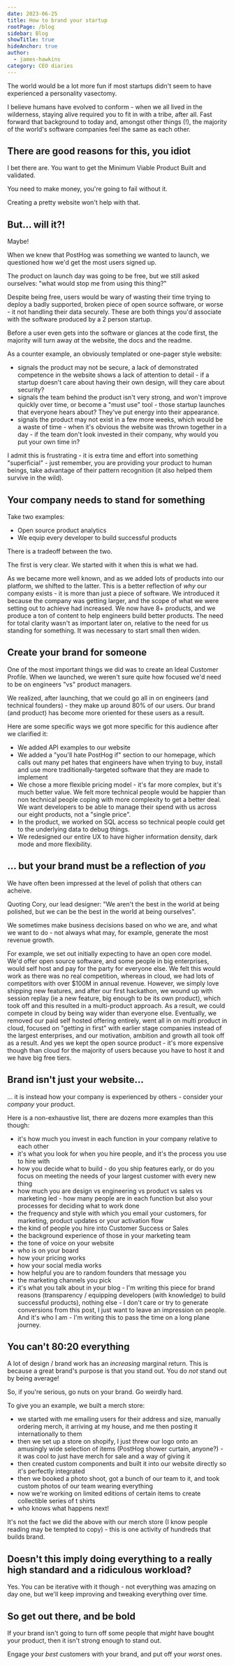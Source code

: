 ```yaml
---
date: 2023-06-25
title: How to brand your startup
rootPage: /blog
sidebar: Blog
showTitle: true
hideAnchor: true
author:
  - james-hawkins
category: CEO diaries
---
```


The world would be a lot more fun if most startups didn't seem to have experienced a personality vasectomy.

I believe humans have evolved to conform - when we all lived in the wilderness, staying alive required you to fit in with a tribe, after all. Fast forward that background to today and, amongst other things (!), the majority of the world's software companies feel the same as each other.

## There are good reasons for this, you idiot

I bet there are. You want to get the Minimum Viable Product Built and validated.

You need to make money, you're going to fail without it.

Creating a pretty website won't help with that.

## But... will it?!

Maybe!

When we knew that PostHog was something we wanted to launch, we questioned how we'd get the most users signed up.

The product on launch day was going to be free, but we still asked ourselves: "what would stop me from using this thing?"

Despite being free, users would be wary of wasting their time trying to deploy a badly supported, broken piece of open source software, or worse - it not handling their data securely. These are both things you'd associate with the software produced by a 2 person startup.

Before a user even gets into the software or glances at the code first, the majority will turn away _at_ the website, the docs and the readme.

As a counter example, an obviously templated or one-pager style website:

* signals the product may not be secure, a lack of demonstrated competence in the website shows a lack of attention to detail - if a startup doesn't care about having their own design, will they care about security?
* signals the team behind the product isn't very strong, and won't improve quickly over time, or become a "must use" tool - those startup launches that everyone hears about? They've put energy into their appearance.
* signals the product may not exist in a few more weeks, which would be a waste of time - when it's obvious the website was thrown together in a day - if the team don't look invested in their company, why would you put your own time in?

I admit this is frustrating - it is extra time and effort into something "superficial" - just remember, you are providing your product to human beings, take advantage of their pattern recognition (it also helped them survive in the wild).

## Your company needs to stand for something

Take two examples:

* Open source product analytics
* We equip every developer to build successful products

There is a tradeoff between the two.

The first is very clear. We started with it when this is what we had.

As we became more well known, and as we added lots of products into our platform, we shifted to the latter. This is a better reflection of _why_ our company exists - it is more than just a piece of software. We introduced it because the company was getting larger, and the scope of what we were setting out to achieve had increased. We now have 8+ products, and we produce a ton of content to help engineers build better products. The need for total clarity wasn't as important later on, relative to the need for us standing for something. It was necessary to start small then widen.

## Create your brand for someone

One of the most important things we did was to create an Ideal Customer Profile. When we launched, we weren't sure quite how focused we'd need to be on engineers "vs" product managers.

We realized, after launching, that we could go all in on engineers (and technical founders) - they make up around 80% of our users. Our brand (and product) has become more oriented for these users as a result.

Here are some specific ways we got more specific for this audience after we clarified it:

* We added API examples to our website
* We added a "you'll hate PostHog if" section to our homepage, which calls out many pet hates that engineers have when trying to buy, install and use more traditionally-targeted software that they are made to implement
* We chose a more flexible pricing model - it's far more complex, but it's much better value. We felt more technical people would be happier than non technical people coping with more complexity to get a better deal. We want developers to be able to manage their spend with us across our eight products, not a "single price".
* In the product, we worked on SQL access so technical people could get to the underlying data to debug things.
* We redesigned our entire UX to have higher information density, dark mode and more flexibility.

## ... but your brand must be a reflection of _you_

We have often been impressed at the level of polish that others can acheive.

Quoting Cory, our lead designer: "We aren't the best in the world at being polished, but we can be the best in the world at being ourselves".

We sometimes make business decisions based on who we are, and what we want to do - not always what may, for example, generate the most revenue growth.

For example, we set out initially expecting to have an open core model. We'd offer open source software, and some people in big enterprises, would self host and pay for the party for everyone else. We felt this would work as there was no real competition, whereas in cloud, we had lots of competitors with over $100M in annual revenue. However, we simply love shipping new features, and after our first hackathon, we wound up with session replay (ie a new feature, big enough to be its own product), which took off and this resulted in a multi-product approach. As a result, we could compete in cloud by being way wider than everyone else. Eventually, we removed our paid self hosted offering entirely, went all in on multi product in cloud, focused on "getting in first" with earlier stage companies instead of the largest enterprises, and our motivation, ambition and growth all took off as a result. And yes we kept the open source product - it's more expensive though than cloud for the majority of users because you have to host it and we have big free tiers.

## Brand isn't just your website...

... it is instead how your company is experienced by others - consider your _company_ your product.

Here is a non-exhaustive list, there are dozens more examples than this though:

* it's how much you invest in each function in your company relative to each other
* it's what you look for when you hire people, and it's the process you use to hire with
* how you decide what to build - do you ship features early, or do you focus on meeting the needs of your largest customer with every new thing
* how much you are design vs engineering vs product vs sales vs marketing led - how many people are in each function but also your processes for deciding what to work done
* the frequency and style with which you email your customers, for marketing, product updates or your activation flow
* the kind of people you hire into Customer Success or Sales
* the background experience of those in your marketing team
* the tone of voice on your website
* who is on your board
* how your pricing works
* how your social media works
* how helpful you are to random founders that message you
* the marketing channels you pick
* it's what you talk about in your blog - I'm writing this piece for brand reasons (transparency / equipping developers (with knowledge) to build successful products), nothing else - I don't care or try to generate conversions from this post, I just want to leave an impression on people. And it's who I am - I'm writing this to pass the time on a long plane journey.

## You can't 80:20 everything

A lot of design / brand work has an _increasing_ marginal return. This is because a great brand's purpose is that you stand out. You do _not_ stand out by being average!

So, if you're serious, go nuts on your brand. Go weirdly hard.

To give you an example, we built a merch store:

* we started with me emailing users for their address and size, manually ordering merch, it arriving at my house, and me then posting it internationally to them
* then we set up a store on shopify, I just threw our logo onto an amusingly wide selection of items (PostHog shower curtain, anyone?) - it was cool to just have merch for sale and a way of giving it
* then created custom components and built it into our website directly so it's perfectly integrated
* then we booked a photo shoot, got a bunch of our team to it, and took custom photos of our team wearing everything
* now we're working on limited editions of certain items to create collectible series of t shirts
* who knows what happens next!

It's not the fact we did the above with our merch store (I know people reading may be tempted to copy) - this is one activity of hundreds that builds brand.

## Doesn't this imply doing everything to a really high standard and a ridiculous workload?

Yes. You can be iterative with it though - not everything was amazing on day one, but we'll keep improving and tweaking everything over time.

## So get out there, and be bold

If your brand isn't going to turn off some people that _might_ have bought your product, then it isn't strong enough to stand out.

Engage your _best_ customers with your brand, and put off your _worst_ ones.